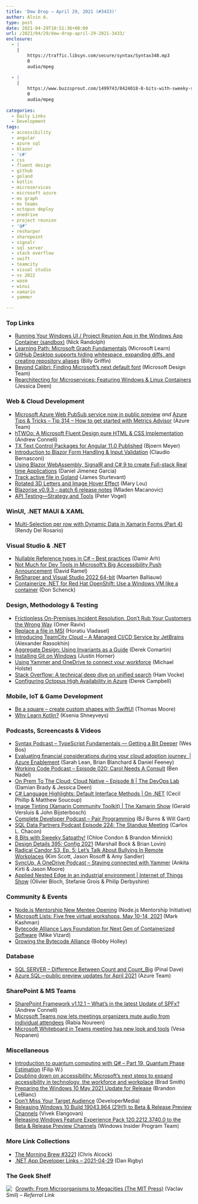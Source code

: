 ```yaml
---
title: 'Dew Drop – April 29, 2021 (#3433)'
author: Alvin A.
type: post
date: 2021-04-29T10:51:36+00:00
url: /2021/04/29/dew-drop-april-29-2021-3433/
enclosure:
  - |
    |
        https://traffic.libsyn.com/secure/syntax/Syntax348.mp3
        0
        audio/mpeg
        
  - |
    |
        https://www.buzzsprout.com/1499743/8424018-8-bits-with-sweeky-satpathy.mp3?blob_id=38407092
        0
        audio/mpeg
        
categories:
  - Daily Links
  - Development
tags:
  - accessibility
  - angular
  - azure sql
  - blazor
  - 'c#'
  - css
  - fluent design
  - github
  - goland
  - kotlin
  - microservices
  - microsoft azure
  - ms graph
  - ms teams
  - octopus deploy
  - onedrive
  - project reunion
  - 'q#'
  - resharper
  - sharepoint
  - signalr
  - sql server
  - stack overflow
  - swift
  - teamcity
  - visual studio
  - vs 2022
  - wasm
  - winui
  - xamarin
  - yammer

---
```

### <a name="top"></a>Top Links

  * <a href="http://feedproxy.google.com/~r/NicksNetTravels/~3/hVPAV_wEdSg/" target="_blank" rel="noopener">Running Your Windows UI / Project Reunion App in the Windows App Container (sandbox)</a> (Nick Randolph)
  * <a href="https://docs.microsoft.com/en-us/learn/paths/m365-msgraph-fundamentals/?WT.mc_id=DOP-MVP-4025064" target="_blank" rel="noopener">Learning Path: Microsoft Graph Fundamentals</a> (Microsoft Learn)
  * <a href="https://github.blog/2021-04-28-github-desktop-hiding-whitespace-expanding-diffs-repo-aliases/" target="_blank" rel="noopener">GitHub Desktop supports hiding whitespace, expanding diffs, and creating repository aliases</a> (Billy Griffin)
  * <a href="https://www.microsoft.com/en-us/microsoft-365/blog/2021/04/28/beyond-calibri-finding-microsofts-next-default-font/" target="_blank" rel="noopener">Beyond Calibri: Finding Microsoft’s next default font</a> (Microsoft Design Team)
  * <a href="https://devblogs.microsoft.com/devops/rearchitecting-for-microservices-featuring-windows-linux-containers/?WT.mc_id=DOP-MVP-4025064" target="_blank" rel="noopener">Rearchitecting for Microservices: Featuring Windows & Linux Containers</a> (Jessica Deen)



### <a name="web"></a>Web & Cloud Development

  * <a href="https://azure.microsoft.com/en-us/updates/microsoft-azure-web-pubsub-service-now-in-public-preview/?WT.mc_id=DOP-MVP-4025064" target="_blank" rel="noopener">Microsoft Azure Web PubSub service now in public preview</a> _and_ <a href="https://microsoft.github.io/AzureTipsAndTricks/blog/tip314.html" target="_blank" rel="noopener">Azure Tips & Tricks &#8211; Tip 314 &#8211; How to get started with Metrics Advisor</a> (Azure Team)
  * <a href="https://www.andrewconnell.com/blog/htwoo-microsoft-ux-alternative/" target="_blank" rel="noopener">hTWOo: A Microsoft Fluent Design pure HTML & CSS Implementation</a> (Andrew Connell)
  * <a href="https://www.textcontrol.com/blog/2021/04/28/tx-text-control-packages-for-angular-11-published/" target="_blank" rel="noopener">TX Text Control Packages for Angular 11.0 Published</a> (Bjoern Meyer)
  * <a href="https://www.claudiobernasconi.ch/2021/04/29/introduction-to-blazor-form-handling-and-input-validation/" target="_blank" rel="noopener">Introduction to Blazor Form Handling & Input Validation</a> (Claudio Bernasconi)
  * <a href="http://feedproxy.google.com/~r/netCurryRecentArticles/~3/K3BYRvSTVdo/ShowArticle.aspx" target="_blank" rel="noopener">Using Blazor WebAssembly, SignalR and C# 9 to create Full-stack Real time Applications</a> (Daniel Jimenez Garcia)
  * <a href="https://www.jamessturtevant.com/posts/goland-track-active-file/" target="_blank" rel="noopener">Track active file in Goland</a> (James Sturtevant)
  * <a href="http://feedproxy.google.com/~r/tympanus/~3/nYvjdBPY464/" target="_blank" rel="noopener">Rotated 3D Letters and Image Hover Effect</a> (Mary Lou)
  * <a href="https://blazorise.com/news/release-notes/0936/" target="_blank" rel="noopener">Blazorise v0.9.3 &#8211; patch 6 release notes</a> (Mladen Macanovic)
  * <a href="https://feeds.telerik.com/link/10828/14444453/api-testing" target="_blank" rel="noopener">API Testing—Strategy and Tools</a> (Peter Vogel)



### <a name="silverlight"></a>WinUI, .NET MAUI & XAML

  * <a href="https://www.xamboy.com/2021/04/28/multi-selection-per-row-with-dynamic-data-in-xamarin-forms-part-4/" target="_blank" rel="noopener">Multi-Selection per row with Dynamic Data in Xamarin Forms (Part 4)</a> (Rendy Del Rosario)



### <a name="dotnet"></a>Visual Studio & .NET

  * <a href="http://feedproxy.google.com/~r/netCurryRecentArticles/~3/mtKU4hu5G00/ShowArticle.aspx" target="_blank" rel="noopener">Nullable Reference types in C# – Best practices</a> (Damir Arh)
  * <a href="https://visualstudiomagazine.com/articles/2021/04/28/accessibility.aspx" target="_blank" rel="noopener">Not Much for Dev Tools in Microsoft&#8217;s Big Accessibility Push Announcement</a> (David Ramel)
  * <a href="https://blog.jetbrains.com/dotnet/2021/04/28/resharper-and-visual-studio-2022-64-bit/" target="_blank" rel="noopener">ReSharper and Visual Studio 2022 64-bit</a> (Maarten Balliauw)
  * <a href="https://developers.redhat.com/blog/2021/04/29/containerize-net-for-red-hat-openshift-use-a-windows-vm-like-a-container/" target="_blank" rel="noopener">Containerize .NET for Red Hat OpenShift: Use a Windows VM like a container</a> (Don Schenck)



### <a name="design"></a>Design, Methodology & Testing

  * <a href="https://oz-code.com/blog/production-debugging/frictionless-on-premises-incident-resolution-dont-rub-your-customers-the-wrong-way" target="_blank" rel="noopener">Frictionless On-Premises Incident Resolution. Don’t Rub Your Customers the Wrong Way</a> (Omer Raviv)
  * <a href="https://www.advancedinstaller.com/replace-file-existing-installer-msi.html" target="_blank" rel="noopener">Replace a file in MSI</a> (Horatiu Vladasel)
  * <a href="https://blog.jetbrains.com/teamcity/2021/04/introducing-teamcity-cloud-a-managed-ci-cd-service-by-jetbrains/" target="_blank" rel="noopener">Introducing TeamCity Cloud – A Managed CI/CD Service by JetBrains</a> (Alexander Rassokhin)
  * <a href="https://codeopinion.com/aggregate-design-using-invariants-as-a-guide/" target="_blank" rel="noopener">Aggregate Design: Using Invariants as a Guide</a> (Derek Comartin)
  * <a href="https://dev.to/justinhhorner/installing-git-on-windows-4g06" target="_blank" rel="noopener">Installing Git on Windows</a> (Justin Horner)
  * <a href="https://techcommunity.microsoft.com/t5/yammer-blog/using-yammer-and-onedrive-to-connect-your-workforce/ba-p/2304046?WT.mc_id=DOP-MVP-4025064" target="_blank" rel="noopener">Using Yammer and OneDrive to connect your workforce</a> (Michael Holste)
  * <a href="https://stackoverflow.blog/2021/04/28/a-technical-deep-dive-on-unified-search/" target="_blank" rel="noopener">Stack Overflow: A technical deep dive on unified search</a> (Ham Vocke)
  * <a href="http://feedproxy.google.com/~r/OctopusDeploy/~3/l8qTYbyiHek/configure-octopus-high-availability-in-azure" target="_blank" rel="noopener">Configuring Octopus High Availability in Azure</a> (Derek Campbell)



### <a name="mobile"></a>Mobile, IoT & Game Development

  * <a href="https://www.bignerdranch.com/blog/be-a-square-create-custom-shapes-with-swiftui/" target="_blank" rel="noopener">Be a square – create custom shapes with SwiftUI</a> (Thomas Moore)
  * <a href="https://blog.jetbrains.com/kotlin/2021/04/why-learn-kotlin/" target="_blank" rel="noopener">Why Learn Kotlin?</a> (Ksenia Shneyveys)



### <a name="podcasts"></a>Podcasts, Screencasts & Videos

  * <a href="https://traffic.libsyn.com/secure/syntax/Syntax348.mp3" target="_blank" rel="noopener">Syntax Podcast &#8211; TypeScript Fundamentals — Getting a Bit Deeper</a> (Wes Bos)
  * <a href="https://channel9.msdn.com/Shows/Azure-Enablement/Evaluating-financial-considerations-during-your-cloud-adoptionjourney?WT.mc_id=DOP-MVP-4025064" target="_blank" rel="noopener">Evaluating financial considerations during your cloud adoption journey&nbsp; | Azure Enablement</a> (Sarah Lean, Brian Blanchard & Daniel Feeney)
  * <a href="https://www.bennadel.com/blog/4035-working-code-podcast-episode-020-carol-needs-a-consult.htm" target="_blank" rel="noopener">Working Code Podcast &#8211; Episode 020: Carol Needs A Consult</a> (Ben Nadel)
  * <a href="https://channel9.msdn.com/Shows/DevOps-Lab/On-Prem-To-The-Cloud-Cloud-Native-Episode-8?WT.mc_id=DOP-MVP-4025064" target="_blank" rel="noopener">On Prem To The Cloud: Cloud Native &#8211; Episode 8 | The DevOps Lab</a> (Damian Brady & Jessica Deen)
  * <a href="https://channel9.msdn.com/Shows/On-NET/C-Language-Highlights-Default-Interface-Methods?WT.mc_id=DOP-MVP-4025064" target="_blank" rel="noopener">C# Language Highlights: Default Interface Methods | On .NET</a> (Cecil Phillip & Matthew Soucoup)
  * <a href="https://channel9.msdn.com/Shows/XamarinShow/Image-Tinting-Xamarin-Community-Toolkit?WT.mc_id=DOP-MVP-4025064" target="_blank" rel="noopener">Image Tinting (Xamarin Community Toolkit) | The Xamarin Show</a> (Gerald Versluis & John Bijsterbosch)
  * <a href="https://completedeveloperpodcast.com/pair-programming/?utm_source=rss&utm_medium=rss&utm_campaign=pair-programming" target="_blank" rel="noopener">Complete Developer Podcast &#8211; Pair Programming</a> (BJ Burns & Will Gant)
  * <a href="https://sqldatapartners.com/2021/04/28/episode-224-the-standup-meeting/" target="_blank" rel="noopener">SQL Data Partners Podcast Episode 224: The Standup Meeting</a> (Carlos L. Chacon)
  * <a href="https://www.buzzsprout.com/1499743/8424018-8-bits-with-sweeky-satpathy.mp3?blob_id=38407092" target="_blank" rel="noopener">8 Bits with Sweeky Satpathy!</a> (Chloe Condon & Brandon Minnick)
  * <a href="https://designdetails.simplecast.com/episodes/395-config-2021-o0Ph0_wW" target="_blank" rel="noopener">Design Details 395: Config 2021</a> (Marshall Bock & Brian Lovin)
  * <a href="https://www.radicalcandor.com/podcast/remote-work-bullying/" target="_blank" rel="noopener">Radical Candor S3, Ep. 5: Let&#8217;s Talk About Bullying In Remote Workplaces</a> (Kim Scott, Jason Rosoff & Amy Sandler)
  * <a href="http://syncup.mpsn.libsynpro.com/yammer-and-onedrive" target="_blank" rel="noopener">SyncUp, A OneDrive Podcast &#8211; Staying connected with Yammer</a> (Ankita Kirti & Jason Moore)
  * <a href="https://channel9.msdn.com/Shows/Internet-of-Things-Show/Applied-Nested-Edge-in-an-industrial-environment?WT.mc_id=DOP-MVP-4025064" target="_blank" rel="noopener">Applied Nested Edge in an industrial environment | Internet of Things Show</a> (Olivier Bloch, Stefanie Grois & Philip Derbyshire)



### <a name="events"></a>Community & Events

  * <a href="https://nodejs.medium.com/node-js-mentorship-new-mentee-opening-62a3994fd891?source=rss-96cd9a1fb56------2" target="_blank" rel="noopener">Node.js Mentorship New Mentee Opening</a> (Node.js Mentorship Initiative)
  * <a href="https://techcommunity.microsoft.com/t5/microsoft-sharepoint-blog/microsoft-lists-five-free-virtual-workshops-may-10-14-2021/ba-p/2303602?WT.mc_id=DOP-MVP-4025064" target="_blank" rel="noopener">Microsoft Lists: Five free virtual workshops, May 10-14, 2021</a> (Mark Kashman)
  * <a href="https://www.developer.com/news/bytecode-alliance-lays-foundation-for-next-gen-of-containerized-software/" target="_blank" rel="noopener">Bytecode Alliance Lays Foundation for Next Gen of Containerized Software</a> (Mike Vizard)
  * <a href="https://blog.mozilla.org/blog/2021/04/28/growing-the-bytecode-alliance/" target="_blank" rel="noopener">Growing the Bytecode Alliance</a> (Bobby Holley)



### <a name="sql"></a>Database

  * <a href="https://blog.sqlauthority.com/2021/04/29/sql-server-difference-between-count-and-count_big/?utm_source=rss&utm_medium=rss&utm_campaign=sql-server-difference-between-count-and-count_big" target="_blank" rel="noopener">SQL SERVER – Difference Between Count and Count_Big</a> (Pinal Dave)
  * <a href="https://azure.microsoft.com/en-us/updates/azure-sql-public-preview-updates-for-april-2021/?WT.mc_id=DOP-MVP-4025064" target="_blank" rel="noopener">Azure SQL—public preview updates for April 2021</a> (Azure Team)



### <a name="sp"></a>SharePoint & MS Teams

  * <a href="https://www.andrewconnell.com/blog/sharepoint-framework-v1-12-1-whats-in-the-latest-update-of-spfx/" target="_blank" rel="noopener">SharePoint Framework v1.12.1 &#8211; What’s in the latest Update of SPFx?</a> (Andrew Connell)
  * <a href="http://feedproxy.google.com/~r/winbetadotorg/~3/7iRxKP6NYSU/microsoft-teams-now-lets-meetings-organizers-mute-audio-from-individual-attendees" target="_blank" rel="noopener">Microsoft Teams now lets meetings organizers mute audio from individual attendees</a> (Rabia Noureen)
  * <a href="https://myteamsday.com/2021/04/28/teams-whiteboard/" target="_blank" rel="noopener">Microsoft Whiteboard in Teams meeting has new look and tools</a> (Vesa Nopanen)



### <a name="misc"></a>Miscellaneous

  * <a href="https://www.strathweb.com/2021/04/introduction-to-quantum-computing-with-q-part-19-quantum-phase-estimation/" target="_blank" rel="noopener">Introduction to quantum computing with Q# – Part 19, Quantum Phase Estimation</a> (Filip W.)
  * <a href="https://blogs.microsoft.com/blog/2021/04/28/doubling-down-on-accessibility-microsofts-next-steps-to-expand-accessibility-in-technology-the-workforce-and-workplace/" target="_blank" rel="noopener">Doubling down on accessibility: Microsoft’s next steps to expand accessibility in technology, the workforce and workplace</a> (Brad Smith)
  * <a href="https://blogs.windows.com/windows-insider/2021/04/28/preparing-the-windows-10-may-2021-update-for-release/?WT.mc_id=WD-MVP-4025064" target="_blank" rel="noopener">Preparing the Windows 10 May 2021 Update for Release</a> (Brandon LeBlanc)
  * <a href="https://developermedia.com/targeted-developer-advertising/" target="_blank" rel="noopener">Don’t Miss Your Target Audience</a> (DeveloperMedia)
  * <a href="https://blogs.windows.com/windows-insider/2021/04/28/releasing-windows-10-build-19043-964-21h1-to-beta-channel-release-preview-channels/?WT.mc_id=WD-MVP-4025064" target="_blank" rel="noopener">Releasing Windows 10 Build 19043.964 (21H1) to Beta & Release Preview Channels</a> (Vivek Elangovan)
  * <a href="https://blogs.windows.com/windows-insider/2021/04/28/releasing-windows-feature-experience-pack-120-2212-3740-0-to-the-beta-release-preview-channels/?WT.mc_id=WD-MVP-4025064" target="_blank" rel="noopener">Releasing Windows Feature Experience Pack 120.2212.3740.0 to the Beta & Release Preview Channels</a> (Windows Insider Program Team)



### <a name="links"></a>More Link Collections

  * <a href="http://feedproxy.google.com/~r/ReflectivePerspective/~3/ai0wjOXE-fc/" target="_blank" rel="noopener">The Morning Brew #3221</a> (Chris Alcock)
  * <a href="https://links.danrigby.com/2021/04/app-developer-links-2021-04-29/" target="_blank" rel="noopener">.NET App Developer Links &#8211; 2021-04-29</a> (Dan Rigby)



### <a name="shelf"></a>The Geek Shelf

<a href="https://www.amazon.com/dp/0262042835/?tag=amavin-20" target="_blank" rel="noopener"><img decoding="async" align="left" style="margin: 0px 5px 0px 0px; border: 0px currentcolor; border-image: none; float: left; display: inline; background-image: none;" src="https://m.media-amazon.com/images/I/41vDugDHc7L._SS135_.jpg" border="0" /></a>&nbsp;<a href="https://www.amazon.com/dp/0262042835/?tag=amavin-20" target="_blank" rel="noopener">Growth: From Microorganisms to Megacities (The MIT Press)</a> (Vaclav Smil) _&#8211; Referral Link_